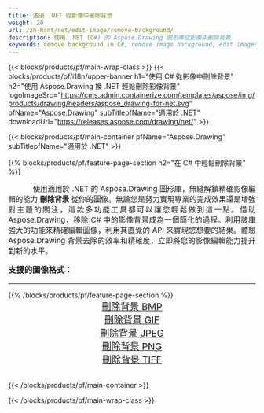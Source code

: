 ```yaml
---
title: 透過 .NET 從影像中刪除背景
weight: 20
url: /zh-hant/net/edit-image/remove-background/
description: 使用 .NET (C#) 的 Aspose.Drawing 圖形庫從影像中刪除背景
keywords: remove background in C#, remove image background, edit images in C#, graphic library 適用於 .NET, remove background from images
---
```


{{< blocks/products/pf/main-wrap-class >}}
{{< blocks/products/pf/i18n/upper-banner h1="使用 C# 從影像中刪除背景" h2="使用 Aspose.Drawing 換 .NET 輕鬆刪除影像背景" logoImageSrc="https://cms.admin.containerize.com/templates/aspose/img/products/drawing/headers/aspose_drawing-for-net.svg" pfName="Aspose.Drawing" subTitlepfName="適用於 .NET" downloadUrl="https://releases.aspose.com/drawing/net/" >}}

{{< blocks/products/pf/main-container pfName="Aspose.Drawing" subTitlepfName="適用於 .NET" >}}

{{% blocks/products/pf/feature-page-section  h2="在 C# 中輕鬆刪除背景" %}}
<p align="justify" style="text-indent:50px;font-size:15px;">
使用適用於 .NET 的 Aspose.Drawing 圖形庫，無縫解鎖精確影像編輯的能力 <b>刪除背景</b> 從你的圖像。無論您是努力實現專業的完成效果還是增強對主題的關注，這款多功能工具都可以讓您輕鬆做到這一點。借助 Aspose.Drawing，移除 C# 中的影像背景成為一個簡化的過程。利用該庫強大的功能來精確編輯圖像，利用其直覺的 API 來實現您想要的結果。體驗 Aspose.Drawing 背景去除的效率和精確度，立即將您的影像編輯能力提升到新的水平。</p>

<h3 style="margin-top:16px;">
支援的圖像格式：
</h3>

<hr/>
{{% /blocks/products/pf/feature-page-section %}}
<div class="container-fluid productfamilypage bg-gray">
    <div class="convertypes bg-gray agp-content section">
        <div class="container">
		    <div class="row other-converters" style="font-size: 19px;text-align:center;">
		        <div class='col-md-3 other-converter remove-lp remove-rp'><a href="bmp/" style="padding:15px;">刪除背景 BMP</a></div>
                <div class='col-md-3 other-converter remove-lp remove-rp'><a href="gif/" style="padding:15px;">刪除背景 GIF</a></div>
                <div class='col-md-3 other-converter remove-lp remove-rp'><a href="jpeg/" style="padding:15px;">刪除背景 JPEG</a></div>
                <div class='col-md-3 other-converter remove-lp remove-rp'><a href="png/" style="padding:15px;">刪除背景 PNG</a></div>
                <div class='col-md-3 other-converter remove-lp remove-rp'><a href="tiff/" style="padding:15px;">刪除背景 TIFF</a></div>
            </div>
        </div>
    </div>
</div>
<br/>

{{< /blocks/products/pf/main-container >}}

{{< /blocks/products/pf/main-wrap-class >}}
